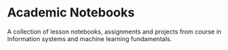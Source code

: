 # Academic Notebooks

A collection of lesson notebooks, assignments and projects from course in Information systems and machine learning fundamentals.

